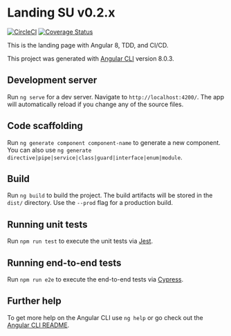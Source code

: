 # Landing SU v0.2.x

[![CircleCI](https://circleci.com/gh/al3j4ndr1x/landing-su/tree/master.svg?style=svg)](https://circleci.com/gh/al3j4ndr1x/landing-su/tree/master)
[![Coverage Status](https://coveralls.io/repos/github/al3j4ndr1x/landing-su/badge.svg?branch=master)](https://coveralls.io/github/al3j4ndr1x/landing-su?branch=master)

This is the landing page with Angular 8, TDD, and CI/CD.

This project was generated with [Angular CLI](https://github.com/angular/angular-cli) version 8.0.3.

## Development server

Run `ng serve` for a dev server. Navigate to `http://localhost:4200/`. The app will automatically reload if you change any of the source files.

## Code scaffolding

Run `ng generate component component-name` to generate a new component. You can also use `ng generate directive|pipe|service|class|guard|interface|enum|module`.

## Build

Run `ng build` to build the project. The build artifacts will be stored in the `dist/` directory. Use the `--prod` flag for a production build.

## Running unit tests

<!-- Run `ng test` to execute the unit tests via [Karma](https://karma-runner.github.io). -->

Run `npm run test` to execute the unit tests via [Jest](https://jestjs.io).

## Running end-to-end tests

<!-- Run `ng e2e` to execute the end-to-end tests via [Protractor](http://www.protractortest.org/). -->

Run `npm run e2e` to execute the end-to-end tests via [Cypress](https://www.cypress.io/).

## Further help

To get more help on the Angular CLI use `ng help` or go check out the [Angular CLI README](https://github.com/angular/angular-cli/blob/master/README.md).

